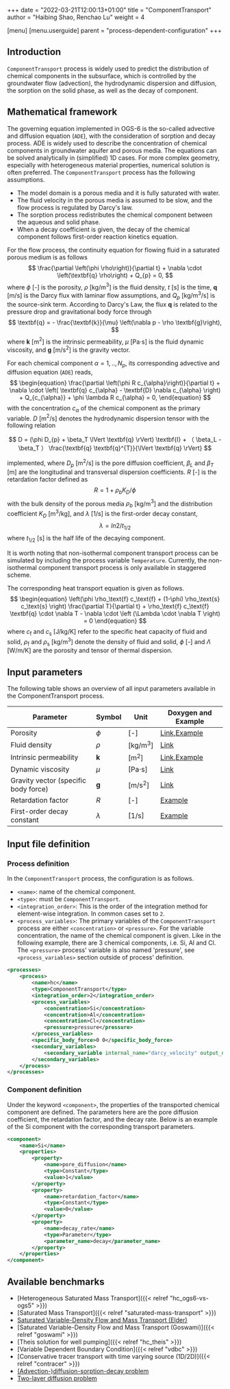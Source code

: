 +++
date = "2022-03-21T12:00:13+01:00"
title = "ComponentTransport"
author = "Haibing Shao, Renchao Lu"
weight = 4

[menu]
  [menu.userguide]
    parent = "process-dependent-configuration"
+++

## Introduction

`ComponentTransport` process is widely used to predict the distribution of chemical components in the subsurface, which is controlled by the groundwater flow (advection), the hydrodynamic dispersion and diffusion, the sorption on the solid phase, as well as the decay of component.

## Mathematical framework

The governing equation implemented in OGS-6 is the so-called advective and diffusion equation (`ADE`), with the consideration of sorption and decay process. ADE is widely used to describe the concentration of chemical components in groundwater aquifer and porous media. The equations can be solved analytically in (simplified) 1D cases. For more complex geometry, especially with heterogeneous material properties, numerical solution is often preferred. The `ComponentTransport` process has the following assumptions.

* The model domain is a porous media and it is fully saturated with water.
* The fluid velocity in the porous media is assumed to be slow, and the flow process is regulated by Darcy's law.
* The sorption process redistributes the chemical component between the aqueous and solid phase.
* When a decay coefficient is given, the decay of the chemical component follows first-order reaction kinetics equation.

For the flow process, the continuity equation for flowing fluid in a saturated porous medium is as follows
$$
\frac{\partial \left(\phi \rho\right)}{\partial t} + \nabla \cdot \left(\textbf{q} \rho\right) + Q_{p} = 0,
$$
where $\phi$ [-] is the porosity, $\rho$ [kg/m$^3$] is the fluid density, $t$ [s] is the time, $\textbf{q}$ [m/s] is the Darcy flux with laminar flow assumptions, and $Q_{p}$ [kg/m$^3$/s] is the source-sink term. According to Darcy's Law, the flux $\textbf{q}$ is related to the pressure drop and gravitational body force through
$$
\textbf{q} = - \frac{\textbf{k}}{\mu} \left(\nabla p - \rho \textbf{g}\right),
$$
where $\textbf{k}$ [m$^2$] is the intrinsic permeability, $\mu$ [Pa$\cdot$s] is the fluid dynamic viscosity, and $\textbf{g}$ [m/s$^2$] is the gravity vector.

For each chemical component $\alpha = 1, .., N_p$, its corresponding advective and diffusion equation (`ADE`) reads,
$$
\begin{equation}
\frac{\partial \left(\phi R c_{\alpha}\right)}{\partial t} + \nabla \cdot \left( \textbf{q} c_{\alpha} - \textbf{D} \nabla c_{\alpha} \right) + Q_{c_{\alpha}} + \phi \lambda R c_{\alpha} = 0,
\end{equation}
$$
with the concentration $c_{\alpha}$ of the chemical component as the primary variable. $D$ [m$^2$/s] denotes the hydrodynamic dispersion tensor with the following relation

$$
D = (\phi D_{p} + \beta_T  \lVert \textbf{q} \rVert) \textbf{I} + （ \beta_L - \beta_T ） \frac{\textbf{q} \textbf{q}^{T}}{\lVert \textbf{q} \rVert}
$$

implemented, where $D_p$ [m$^2$/s] is the pore diffusion coefficient, $\beta_L$ and $\beta_T$ [m] are the longitudinal and transversal dispersion coefficients. $R$ [-] is the retardation factor defined as
$$
R = 1 + \rho_{b} K_{D} / \phi
$$
with the bulk density of the porous media $\rho_{b}$ [kg/m$^3$] and the distribution coefficient $K_{D}$ [m$^3$/kg], and $\lambda$ [1/s] is the first-order decay constant,
$$
\lambda = ln 2 / t_{1/2}
$$
where $t_{1/2}$ [s] is the half life of the decaying component.

It is worth noting that non-isothermal component transport process can be simulated by including the process variable `Temperature`. Currently, the non-isothermal component transport process is only available in staggered scheme.

The corresponding heat transport equation is given as follows.
$$
\begin{equation}
\left(\phi \rho_\text{f} c_\text{f} + (1-\phi) \rho_\text{s} c_\text{s} \right) \frac{\partial T}{\partial t} + \rho_\text{f} c_\text{f} \textbf{q} \cdot \nabla  T - \nabla \cdot \left (\Lambda \cdot \nabla T \right) = 0
\end{equation}
$$
where $c_\text{f}$ and $c_\text{s}$ [J/kg/K] refer to the specific heat capacity of fluid and solid, $\rho_\text{f}$ and $\rho_\text{s}$ [kg/m$^3$] denote the density of fluid and solid, $\phi$ [-] and $\Lambda$ [W/m/K] are the porosity and tensor of thermal dispersion.

## Input parameters

The following table shows an overview of all input parameters available in the ComponentTransport process.

| Parameter                  | Symbol      | Unit       | Doxygen and Example              |
| -------------------------- | ----------- | ---------- | ---------------------- |
| Porosity                   | $\phi$      |[-]       |[Link](https://doxygen.opengeosys.org/de/d8f/ogs_file_param__material__porous_medium__porous_medium__porosity.html),[Example](https://gitlab.opengeosys.org/ogs/ogs/-/blob/master/Tests/Data/Parabolic/ComponentTransport/ConTracer/ConTracer_1d.prj) |
| Fluid density              | $\rho$      |[kg/m$^{3}$] |[Link](https://doxygen.opengeosys.org/d1/d47/ogs_file_param__material__fluid__density.html) |
| Intrinsic permeability     |$\textbf{k}$|[m$^{2}$]   | [Link](https://doxygen.opengeosys.org/d5/d06/ogs_file_param__material__porous_medium__permeability.html),[Example](https://gitlab.opengeosys.org/ogs/ogs/-/blob/master/Tests/Data/Parabolic/ComponentTransport/ConTracer/ConTracer_1d.prj)  |
| Dynamic viscosity          | $\mu$  |[Pa$\cdot$s]|[Link](https://doxygen.opengeosys.org/da/d5d/ogs_file_param__material__fluid__viscosity.html)|
| Gravity vector (specific body force) | $\textbf{g}$|[m/s$^{2}$] | [Link](https://doxygen.opengeosys.org/db/d19/ogs_file_param__prj__processes__process__componenttransport__specific_body_force) |
| Retardation factor         | $R$         |[-]         | [Example](https://doxygen.opengeosys.org/d0/d40/ogs_ctest_prj__parabolic__componenttransport__advectiondiffusionsorptiondecay__1d_advectiondiffusionsorptiondecay__prj) |
| First-order decay constant | $\lambda$   |[1/s]       | [Example](https://doxygen.opengeosys.org/d0/d40/ogs_ctest_prj__parabolic__componenttransport__advectiondiffusionsorptiondecay__1d_advectiondiffusionsorptiondecay__prj) |

## Input file definition

### Process definition

In the `ComponentTransport` process, the configuration is as follows.

* `<name>`: name of the chemical component.
* `<type>`: must be `ComponentTransport`.
* `<integration_order>`: This is the order of the integration method for element-wise integration. In common cases set to `2`.
* `<process_variables>`: The primary variables of the `ComponentTransport` process are either `<concentration>` or `<pressure>`. For the variable concentration, the name of the chemical component is given. Like in the following example, there are 3 chemical components, i.e. Si, Al and Cl. The `<pressure>` process' variable is also named 'pressure', see `<process_variables>` section outside of process' definition.

```xml
<processes>
    <process>
        <name>hc</name>
        <type>ComponentTransport</type>
        <integration_order>2</integration_order>
        <process_variables>
            <concentration>Si</concentration>
            <concentration>Al</concentration>
            <concentration>Cl</concentration>
            <pressure>pressure</pressure>
        </process_variables>
        <specific_body_force>0 0</specific_body_force>
        <secondary_variables>
            <secondary_variable internal_name="darcy_velocity" output_name="darcy_velocity"/>
        </secondary_variables>
    </process>
</processes>
```

### Component definition

Under the keyword `<component>`, the properties of the transported chemical component are defined. The parameters here are the pore diffusion coefficient, the retardation factor, and the decay rate. Below is an example of the Si component with the corresponding transport parameters.

```xml
<component>
    <name>Si</name>
    <properties>
        <property>
            <name>pore_diffusion</name>
            <type>Constant</type>
            <value>1</value>
        </property>
        <property>
            <name>retardation_factor</name>
            <type>Constant</type>
            <value>0</value>
        </property>
        <property>
            <name>decay_rate</name>
            <type>Parameter</type>
            <parameter_name>decay</parameter_name>
        </property>
    </properties>
</component>
```

## Available benchmarks

* [Heterogeneous Saturated Mass Transport]({{< relref "hc_ogs6-vs-ogs5" >}})
* [Saturated Mass Transport]({{< relref "saturated-mass-transport" >}})
* [Saturated Variable-Density Flow and Mass Transport (Elder)](/docs/benchmarks/hydro-component/elder_jupyter)
* [Saturated Variable-Density Flow and Mass Transport (Goswami)]({{< relref "goswami" >}})
* [Theis solution for well pumping]({{< relref "hc_theis" >}})
* [Variable Dependent Boundary Condition]({{< relref "vdbc" >}})
* [Conservative tracer transport with time varying source (1D/2D)]({{< relref "contracer" >}})
* [(Advection-)diffusion-sorption-decay problem](https://www.opengeosys.org/docs/benchmarks/hydro-component/diffusionsorptiondecay/)
* [Two-layer diffusion problem](https://www.opengeosys.org/docs/benchmarks/hydro-component/multilayerdiffusion/)
